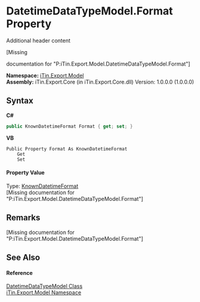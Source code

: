 # DatetimeDataTypeModel.Format Property 
Additional header content 

\[Missing <summary> documentation for "P:iTin.Export.Model.DatetimeDataTypeModel.Format"\]

**Namespace:**&nbsp;<a href="ef57ffcc-e95e-b212-5a46-9aa6f5a3511f">iTin.Export.Model</a><br />**Assembly:**&nbsp;iTin.Export.Core (in iTin.Export.Core.dll) Version: 1.0.0.0 (1.0.0.0)

## Syntax

**C#**<br />
``` C#
public KnownDatetimeFormat Format { get; set; }
```

**VB**<br />
``` VB
Public Property Format As KnownDatetimeFormat
	Get
	Set
```


#### Property Value
Type: <a href="6d4d81be-eefd-b77e-97c1-3b66d2b203e2">KnownDatetimeFormat</a><br />\[Missing <value> documentation for "P:iTin.Export.Model.DatetimeDataTypeModel.Format"\]

## Remarks
\[Missing <remarks> documentation for "P:iTin.Export.Model.DatetimeDataTypeModel.Format"\]

## See Also


#### Reference
<a href="c4b5cd89-df6f-7f94-d1c5-9031ceb1ae63">DatetimeDataTypeModel Class</a><br /><a href="ef57ffcc-e95e-b212-5a46-9aa6f5a3511f">iTin.Export.Model Namespace</a><br />